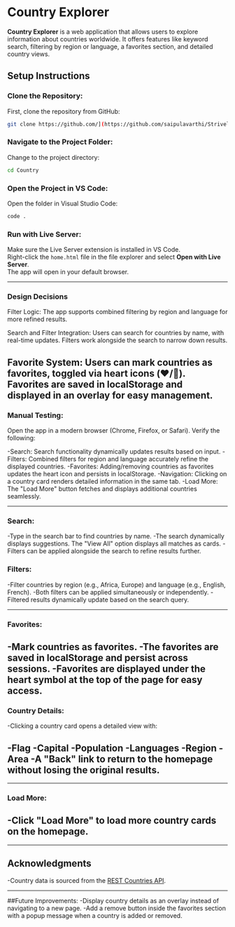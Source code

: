 # Country Explorer

**Country Explorer** is a web application that allows users to explore information about countries worldwide. It offers features like keyword search, filtering by region or language, a favorites section, and detailed country views.

## Setup Instructions

### Clone the Repository:
First, clone the repository from GitHub:

```bash
git clone https://github.com/](https://github.com/saipulavarthi/Strivelabs-frontend-
```
### Navigate to the Project Folder:
Change to the project directory:

```bash
cd Country
```

### Open the Project in VS Code:
Open the folder in Visual Studio Code:

```bash
code .
```

### Run with Live Server:
Make sure the Live Server extension is installed in VS Code.  
Right-click the `home.html` file in the file explorer and select **Open with Live Server**.  
The app will open in your default browser.


--------------------
### Design Decisions
Filter Logic:
The app supports combined filtering by region and language for more refined results.

Search and Filter Integration:
Users can search for countries by name, with real-time updates. Filters work alongside the search to narrow down results.

Favorite System:
Users can mark countries as favorites, toggled via heart icons (❤️/🤍). Favorites are saved in localStorage and displayed in an overlay for easy management.
---------------------


### Manual Testing:
Open the app in a modern browser (Chrome, Firefox, or Safari).
Verify the following:

-Search: Search functionality dynamically updates results based on input.
-Filters: Combined filters for region and language accurately refine the displayed countries.
-Favorites: Adding/removing countries as favorites updates the heart icon and persists in localStorage.
-Navigation: Clicking on a country card renders detailed information in the same tab.
-Load More: The "Load More" button fetches and displays additional countries seamlessly.


----------------------

### Search:
-Type in the search bar to find countries by name.
-The search dynamically displays suggestions. The "View All" option displays all matches as cards.
-Filters can be applied alongside the search to refine results further.
### Filters:
-Filter countries by region (e.g., Africa, Europe) and language (e.g., English, French).
-Both filters can be applied simultaneously or independently.
-Filtered results dynamically update based on the search query.

------------------------


### Favorites:
-Mark countries as favorites.
-The favorites are saved in localStorage and persist across sessions.
-Favorites are displayed under the heart symbol at the top of the page for easy access.
---------------------------

### Country Details:
-Clicking a country card opens a detailed view with:

-Flag
-Capital
-Population
-Languages
-Region
-Area
-A "Back" link to return to the homepage without losing the original results.
-----------------------------------------


-------------
### Load More:
-Click "Load More" to load more country cards on the homepage.
--------------------

---

## Acknowledgments
-Country data is sourced from the [REST Countries API](https://restcountries.com/).

--- 

##Future Improvements:
-Display country details as an overlay instead of navigating to a new page.
-Add a remove button inside the favorites section with a popup message when a country is added or removed.
